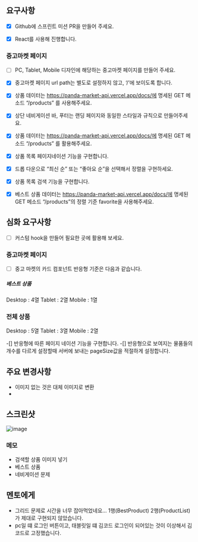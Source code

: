 ## 요구사항

-[x] Github에 스프린트 미션 PR을 만들어 주세요.

-[x] React를 사용해 진행합니다.

### 중고마켓 페이지

-[ ] PC, Tablet, Mobile 디자인에 해당하는 중고마켓 페이지를 만들어 주세요.

-[x] 중고마켓 페이지 url path는 별도로 설정하지 않고, ‘/’에 보이도록 합니다.

-[x] 상품 데이터는 https://panda-market-api.vercel.app/docs/에 명세된 GET 메소드 “/products” 를 사용해주세요.

-[x] 상단 네비게이션 바, 푸터는 랜딩 페이지와 동일한 스타일과 규칙으로 만들어주세요.

-[x] 상품 데이터는 https://panda-market-api.vercel.app/docs/에 명세된 GET 메소드 “/products” 를 활용해주세요.

-[x] 상품 목록 페이지네이션 기능을 구현합니다.

-[x] 드롭 다운으로 “최신 순” 또는 “좋아요 순”을 선택해서 정렬을 구현하세요.

-[x] 상품 목록 검색 기능을 구현합니다.

-[x] 베스트 상품 데이터는 https://panda-market-api.vercel.app/docs/에 명세된 GET 메소드 “/products”의 정렬 기준 favorite을 사용해주세요.

## 심화 요구사항

-[ ] 커스텀 hook을 만들어 필요한 곳에 활용해 보세요.

### 중고마켓 페이지

-[ ] 중고 마켓의 카드 컴포넌트 반응형 기준은 다음과 같습니다.

##### 베스트 상품

Desktop : 4열
Tablet : 2열
Mobile : 1열

### 전체 상품

Desktop : 5열
Tablet : 3열
Mobile : 2열

-[] 반응형에 따른 페이지 네이션 기능을 구현합니다.
-[] 반응형으로 보여지는 물품들의 개수를 다르게 설정할때 서버에 보내는 pageSize값을 적절하게 설정합니다.

## 주요 변경사항

- 이미지 없는 것은 대체 이미지로 변환
-

## 스크린샷

![image](이미지url)

### 메모

- 검색할 상품 이미지 넣기
- 베스트 상품
- 네비게이션 문제

## 멘토에게

- 그리드 문제로 시간을 너무 잡아먹었네요... 1행(BestProduct) 2행(ProductList)가 제대로 구현되지 않았습니다.
- pc일 떄 로그인 버튼이고, 태블릿일 떄 김코드 로그인이 되어있는 것이 이상해서 김코드로 고정했습니다.
